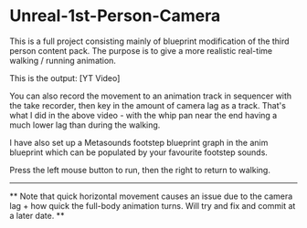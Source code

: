 # Unreal-1st-Person-Camera

This is a full project consisting mainly of blueprint modification of the third person content pack. The purpose is to give a more realistic real-time walking / running animation.

This is the output: [YT Video]

You can also record the movement to an animation track in sequencer with the take recorder, then key in the amount of camera lag as a track. That's what I did in the above video - with the whip pan near the end having a much lower lag than during the walking.

I have also set up a Metasounds footstep blueprint graph in the anim blueprint which can be populated by your favourite footstep sounds.

Press the left mouse button to run, then the right to return to walking.

--------

** Note that quick horizontal movement causes an issue due to the camera lag + how quick the full-body animation turns. Will try and fix and commit at a later date. **
